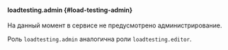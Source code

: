 #### loadtesting.admin {#load-testing-admin}

На данный момент в сервисе не предусмотрено администрирование.

Роль `loadtesting.admin` аналогична роли `loadtesting.editor`.